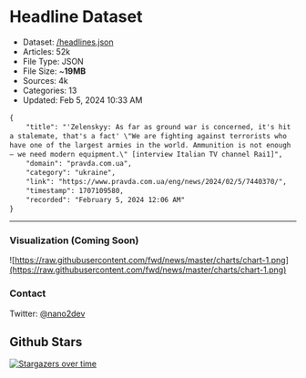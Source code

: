 # Headline Dataset

- Dataset: [/headlines.json](https://raw.githubusercontent.com/fwd/news/master/headlines.json) 
- Articles: 52k
- File Type: JSON
- File Size: ~**19MB**
- Sources: 4k
- Categories: 13
- Updated: Feb 5, 2024 10:33 AM

```
{
    "title": "'Zelenskyy: As far as ground war is concerned, it's hit a stalemate, that's a fact' \"We are fighting against terrorists who have one of the largest armies in the world. Ammunition is not enough – we need modern equipment.\" [interview Italian TV channel Rai1]",
    "domain": "pravda.com.ua",
    "category": "ukraine",
    "link": "https://www.pravda.com.ua/eng/news/2024/02/5/7440370/",
    "timestamp": 1707109580,
    "recorded": "February 5, 2024 12:06 AM"
}
```

---

### Visualization (Coming Soon)

![https://raw.githubusercontent.com/fwd/news/master/charts/chart-1.png](https://raw.githubusercontent.com/fwd/news/master/charts/chart-1.png)

### Contact 

Twitter: [@nano2dev](https://twitter.com/nano2dev)

## Github Stars

[![Stargazers over time](https://starchart.cc/fwd/news.svg)](https://starchart.cc/fwd/news)
